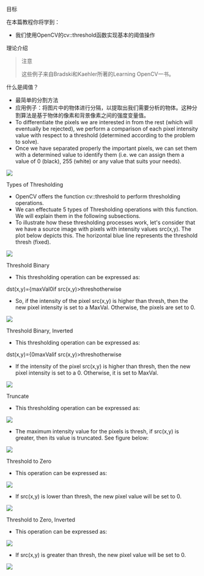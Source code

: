 目标

在本篇教程你将学到：

* 我们使用OpenCV的cv::threshold函数实现基本的阈值操作

理论介绍

> 注意
>
> 这些例子来自Bradski和Kaehler所著的Learning OpenCV一书。

什么是阈值？

* 最简单的分割方法
* 应用例子：将图片中的物体进行分隔，以提取出我们需要分析的物体。这种分割算法是基于物体的像素和背景像素之间的强度变量值。
* To differentiate the pixels we are interested in from the rest (which will eventually be rejected), we perform a comparison of each pixel intensity value with respect to a threshold (determined according to the problem to solve).
* Once we have separated properly the important pixels, we can set them with a determined value to identify them (i.e. we can assign them a value of 0 (black), 255 (white) or any value that suits your needs).

![](https://docs.opencv.org/4.1.0/Threshold_Tutorial_Theory_Example.jpg)

Types of Thresholding

* OpenCV offers the function cv::threshold to perform thresholding operations.
* We can effectuate 5 types of Thresholding operations with this function. We will explain them in the following subsections.
* To illustrate how these thresholding processes work, let's consider that we have a source image with pixels with intensity values src(x,y). The plot below depicts this. The horizontal blue line represents the threshold thresh (fixed).

![](https://docs.opencv.org/4.1.0/Threshold_Tutorial_Theory_Base_Figure.png)

Threshold Binary

* This thresholding operation can be expressed as:

dst(x,y)={maxVal0if src(x,y)>threshotherwise

* So, if the intensity of the pixel src(x,y) is higher than thresh, then the new pixel intensity is set to a MaxVal. Otherwise, the pixels are set to 0.

![](https://docs.opencv.org/4.1.0/Threshold_Tutorial_Theory_Binary.png)

Threshold Binary, Inverted

* This thresholding operation can be expressed as:

dst(x,y)={0maxValif src(x,y)>threshotherwise

* If the intensity of the pixel src(x,y) is higher than thresh, then the new pixel intensity is set to a 0. Otherwise, it is set to MaxVal.

![](https://docs.opencv.org/4.1.0/Threshold_Tutorial_Theory_Binary_Inverted.png)

Truncate

* This thresholding operation can be expressed as:

![](http://latex.codecogs.com/gif.latex?\texttt{dst}(x,y)=%5Cbegin%7Bcases%7D%20%26%200%2C%20%5Ctexttt%7Bsrc%7D%28x%2Cy%29%3E%20%5Ctexttt%7Bthresh%7D%20%5C%5C%20%26%20%5Ctexttt%7BmavVal%7D%2Cotherwise%20%5Cend%7Bcases%7D)

* The maximum intensity value for the pixels is thresh, if src(x,y) is greater, then its value is truncated. See figure below:

![](https://docs.opencv.org/4.1.0/Threshold_Tutorial_Theory_Truncate.png)

Threshold to Zero

* This operation can be expressed as:

![](http://latex.codecogs.com/gif.latex?\texttt{dst}(x,y)=%5Cbegin%7Bcases%7D%20%26%20%5Ctexttt%7Bthreshold%7D%2C%20%5Ctexttt%7Bsrc%7D%28x%2Cy%29%3E%20%5Ctexttt%7Bthresh%7D%20%5C%5C%20%26%20%5Ctexttt%7Bsrc%7D%28x%2Cy%29%2Cotherwise%20%5Cend%7Bcases%7D)

* If src(x,y) is lower than thresh, the new pixel value will be set to 0.

![](https://docs.opencv.org/4.1.0/Threshold_Tutorial_Theory_Zero.png)

Threshold to Zero, Inverted

* This operation can be expressed as:

![](http://latex.codecogs.com/gif.latex?\texttt{dst}(x,y)=%5Cbegin%7Bcases%7D%20%26%20maxVal%2C%20%5Ctexttt%7Bsrc%7D%28x%2Cy%29%3E%20%5Ctexttt%7Bthresh%7D%20%5C%5C%20%26%200%2Cotherwise%20%5Cend%7Bcases%7D)

* If src(x,y) is greater than thresh, the new pixel value will be set to 0.

![](https://docs.opencv.org/4.1.0/Threshold_Tutorial_Theory_Zero_Inverted.png)